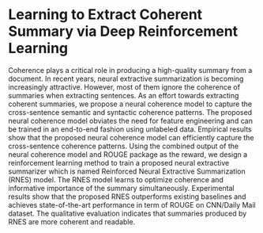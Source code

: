 # Learning to Extract Coherent Summary via Deep Reinforcement Learning

Coherence plays a critical role in producing a high-quality summary from a document. In recent years, neural extractive summarization is becoming increasingly attractive. However, most of them ignore the coherence of summaries when extracting sentences. As an effort towards extracting coherent summaries, we propose a neural coherence model to capture the cross-sentence semantic and syntactic coherence patterns. The proposed neural coherence model obviates the need for feature engineering and can be trained in an end-to-end fashion using unlabeled data. Empirical results show that the proposed neural coherence model can efficiently capture the cross-sentence coherence patterns. Using the combined output of the neural coherence model and ROUGE package as the reward, we design a reinforcement learning method to train a proposed neural extractive summarizer which is named Reinforced Neural Extractive Summarization (RNES) model. The RNES model learns to optimize coherence and informative importance of the summary simultaneously. Experimental results show that the proposed RNES outperforms existing baselines and achieves state-of-the-art performance in term of ROUGE on CNN/Daily Mail dataset. The qualitative evaluation indicates that summaries produced by RNES are more coherent and readable.
